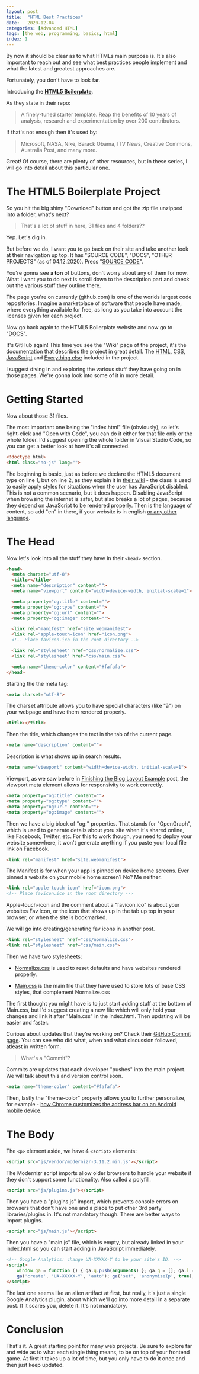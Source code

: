 ```yaml
---
layout: post
title:  "HTML Best Practices"
date:   2020-12-04
categories: [Advanced HTML]
tags: [the web, programming, basics, html]
index: 1
---
```


By now it should be clear as to what HTMLs main purpose is. It's also important to reach out and see what best practices people implement and what the latest and greatest approaches are.

Fortunately, you don't have to look far.

Introducing the [**HTML5 Boilerplate**](https://html5boilerplate.com/).

As they state in their repo:

> A finely-tuned starter template. Reap the benefits of 10 years of analysis, research and experimentation by over 200 contributors.

If that's not enough then it's used by:

> Microsoft, NASA, Nike, Barack Obama, ITV News, Creative Commons, Australia Post, and many more.

Great! Of course, there are plenty of other resources, but in these series, I will go into detail about this particular one.

# The HTML5 Boilerplate Project

So you hit the big shiny "Download" button and got the zip file unzipped into a folder, what's next?

> That's a lot of stuff in here, 31 files and 4 folders??

Yep. Let's dig in.

But before we do, I want you to go back on their site and take another look at their navigation up top. It has "SOURCE CODE", "DOCS", "OTHER PROJECTS" (as of 04.12.2020). Press "[SOURCE CODE](https://github.com/h5bp/html5-boilerplate)".

You're gonna see **a ton** of buttons, don't worry about any of them for now. What I want you to do next is scroll down to the description part and check out the various stuff they outline there.

The page you're on currently (github.com) is one of the worlds largest code repositories. Imagine a marketplace of software that people have made, where everything available for free, as long as you take into account the licenses given for each project.

Now go back again to the HTML5 Boilerplate website and now go to "[DOCS](https://github.com/h5bp/html5-boilerplate/blob/v8.0.0/dist/doc/TOC.md)".

It's GitHub again! This time you see the "Wiki" page of the project, it's the documentation that describes the project in great detail. The [HTML](https://github.com/h5bp/html5-boilerplate/blob/v8.0.0/dist/doc/html.md), [CSS](https://github.com/h5bp/html5-boilerplate/blob/v8.0.0/dist/doc/css.md), [JavaScript](https://github.com/h5bp/html5-boilerplate/blob/v8.0.0/dist/doc/js.md) and [Everything else](https://github.com/h5bp/html5-boilerplate/blob/v8.0.0/dist/doc/misc.md) included in the project.

I suggest diving in and exploring the various stuff they have going on in those pages. We're gonna look into some of it in more detail.

# Getting Started

Now about those 31 files.

The most important one being the "index.html" file (obviously), so let's right-click and "Open with Code", you can do it either for that file only or the whole folder. I'd suggest opening the whole folder in Visual Studio Code, so you can get a better look at how it's all connected.

```html
<!doctype html>
<html class="no-js" lang="">
```

The beginning is basic, just as before we declare the HTML5 document type on line 1, but on line 2, as they explain it in [their wiki](https://github.com/h5bp/html5-boilerplate/blob/v8.0.0/dist/doc/html.md#the-no-js-class) - the class is used to easily apply styles for situations when the user has JavaScript disabled. This is not a common scenario, but it does happen. Disabling JavaScript when browsing the internet is safer, but also breaks a lot of pages, because they depend on JavaScript to be rendered properly. Then is the language of content, so add "en" in there, if your website is in english [or any other language](https://www.iana.org/assignments/language-subtag-registry/language-subtag-registry).

# The Head

Now let's look into all the stuff they have in their `<head>` section.

```html
<head>
  <meta charset="utf-8">
  <title></title>
  <meta name="description" content="">
  <meta name="viewport" content="width=device-width, initial-scale=1">

  <meta property="og:title" content="">
  <meta property="og:type" content="">
  <meta property="og:url" content="">
  <meta property="og:image" content="">

  <link rel="manifest" href="site.webmanifest">
  <link rel="apple-touch-icon" href="icon.png">
  <!-- Place favicon.ico in the root directory -->

  <link rel="stylesheet" href="css/normalize.css">
  <link rel="stylesheet" href="css/main.css">

  <meta name="theme-color" content="#fafafa">
</head>
```

Starting the the meta tag:

```html
<meta charset="utf-8">
```

The charset attribute allows you to have special characters (like "ā") on your webpage and have them rendered properly.

```html
<title></title>
```

Then the title, which changes the text in the tab of the current page.

```html
<meta name="description" content="">
```

Description is what shows up in search results.

```html
<meta name="viewport" content="width=device-width, initial-scale=1">
```

Viewport, as we saw before in [Finishing the Blog Layout Example](https://itsprogramming.com/finishing-blog-layout-example.html) post, the viewport meta element allows for responsivity to work correctly.

```html
<meta property="og:title" content="">
<meta property="og:type" content="">
<meta property="og:url" content="">
<meta property="og:image" content="">
```

Then we have a big block of "og:" properties. That stands for "OpenGraph", which is used to generate details about yoru site when it's shared online, like Facebook, Twitter, etc. For this to work though, you need to deploy your website somewhere, it won't generate anything if you paste your local file link on Facebook. 

```html
<link rel="manifest" href="site.webmanifest">
```

The Manifest is for when your app is pinned on device home screens. Ever pinned a website on your mobile home screen? No? Me neither. 

```html
<link rel="apple-touch-icon" href="icon.png">
<!-- Place favicon.ico in the root directory -->
```

Apple-touch-icon and the comment about a "favicon.ico" is about your websites Fav Icon, or the icon that shows up in the tab up top in your browser, or when the site is bookmarked.

We will go into creating/generating fav icons in another post.

```html
<link rel="stylesheet" href="css/normalize.css">
<link rel="stylesheet" href="css/main.css">
```

Then we have two stylesheets:

* [Normalize.css](https://github.com/h5bp/html5-boilerplate/blob/v8.0.0/dist/doc/css.md#normalizecss) is used to reset defaults and have websites rendered properly.

* [Main.css](https://github.com/h5bp/html5-boilerplate/blob/v8.0.0/dist/doc/css.md#maincss) is the main file that they have used to store lots of base CSS styles, that complement Normalize.css

The first thought you might have is to just start adding stuff at the bottom of Main.css, but I'd suggest creating a new file which will only hold your changes and link it after "Main.css" in the index.html. Then updating will be easier and faster.

Curious about updates that they're working on? Check their [GitHub Commit page](https://github.com/h5bp/html5-boilerplate/commits/v8.0.0). You can see who did what, when and what discussion followed, atleast in written form.

> What's a "Commit"?

Commits are updates that each developer "pushes" into the main project. We will talk about this and version control soon.

```html
<meta name="theme-color" content="#fafafa">
```

Then, lastly the "theme-color" property allows you to further personalize, for example - [how Chrome customizes the address bar on an Android mobile device](https://developer.mozilla.org/en-US/docs/Web/HTML/Element/meta/name/theme-color).

# The Body

The `<p>` element aside, we have 4 `<script>` elements:

```html
<script src="js/vendor/modernizr-3.11.2.min.js"></script>
```

The Modernizr script imports allow older browsers to handle your website if they don't support some functionality. Also called a polyfill.

```html
<script src="js/plugins.js"></script>
```

Then you have a "plugins.js" import, which prevents console errors on browsers that don't have one and a place to put other 3rd party libraries/plugins in. It's not mandatory though. There are better ways to import plugins.

```html
<script src="js/main.js"></script>
```

Then you have a "main.js" file, which is empty, but already linked in your index.html so you can start adding in JavaScript immediately.

```html
<!-- Google Analytics: change UA-XXXXX-Y to be your site's ID. -->
<script>
    window.ga = function () { ga.q.push(arguments) }; ga.q = []; ga.l = +new Date;
    ga('create', 'UA-XXXXX-Y', 'auto'); ga('set', 'anonymizeIp', true); ga('set', 'transport', 'beacon'); ga('send', 'pageview')
</script>
```

The last one seems like an alien artifact at first, but really, it's just a single Google Analytics plugin, about which we'll go into more detail in a separate post. If it scares you, delete it. It's not mandatory.

# Conclusion

That's it. A great starting point for many web projects. Be sure to explore far and wide as to what each single thing means, to be on top of your frontend game. At first it takes up a lot of time, but you only have to do it once and then just keep updated.